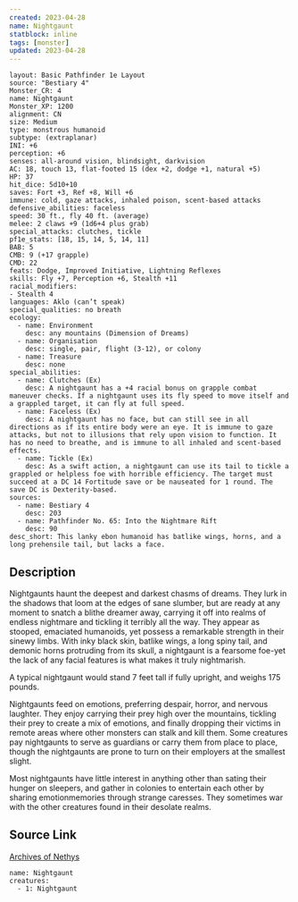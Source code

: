 ```yaml
---
created: 2023-04-28
name: Nightgaunt
statblock: inline
tags: [monster]
updated: 2023-04-28
---
```

```statblock
layout: Basic Pathfinder 1e Layout
source: "Bestiary 4"
Monster_CR: 4
name: Nightgaunt
Monster_XP: 1200
alignment: CN
size: Medium
type: monstrous humanoid
subtype: (extraplanar)
INI: +6
perception: +6
senses: all-around vision, blindsight, darkvision
AC: 18, touch 13, flat-footed 15 (dex +2, dodge +1, natural +5)
HP: 37
hit_dice: 5d10+10
saves: Fort +3, Ref +8, Will +6
immune: cold, gaze attacks, inhaled poison, scent-based attacks
defensive_abilities: faceless
speed: 30 ft., fly 40 ft. (average)
melee: 2 claws +9 (1d6+4 plus grab)
special_attacks: clutches, tickle
pf1e_stats: [18, 15, 14, 5, 14, 11]
BAB: 5
CMB: 9 (+17 grapple)
CMD: 22
feats: Dodge, Improved Initiative, Lightning Reflexes
skills: Fly +7, Perception +6, Stealth +11
racial_modifiers:
- Stealth 4
languages: Aklo (can’t speak)
special_qualities: no breath
ecology:
  - name: Environment
    desc: any mountains (Dimension of Dreams)
  - name: Organisation
    desc: single, pair, flight (3-12), or colony
  - name: Treasure
    desc: none
special_abilities:
  - name: Clutches (Ex)
    desc: A nightgaunt has a +4 racial bonus on grapple combat maneuver checks. If a nightgaunt uses its fly speed to move itself and a grappled target, it can fly at full speed.
  - name: Faceless (Ex)
    desc: A nightgaunt has no face, but can still see in all directions as if its entire body were an eye. It is immune to gaze attacks, but not to illusions that rely upon vision to function. It has no need to breathe, and is immune to all inhaled and scent-based effects.
  - name: Tickle (Ex)
    desc: As a swift action, a nightgaunt can use its tail to tickle a grappled or helpless foe with horrible efficiency. The target must succeed at a DC 14 Fortitude save or be nauseated for 1 round. The save DC is Dexterity-based.
sources:
  - name: Bestiary 4
    desc: 203
  - name: Pathfinder No. 65: Into the Nightmare Rift
    desc: 90
desc_short: This lanky ebon humanoid has batlike wings, horns, and a long prehensile tail, but lacks a face.
```
## Description
Nightgaunts haunt the deepest and darkest chasms of dreams. They lurk in the shadows that loom at the edges of sane slumber, but are ready at any moment to snatch a blithe dreamer away, carrying it off into realms of endless nightmare and tickling it terribly all the way. They appear as stooped, emaciated humanoids, yet possess a remarkable strength in their sinewy limbs. With inky black skin, batlike wings, a long spiny tail, and demonic horns protruding from its skull, a nightgaunt is a fearsome foe-yet the lack of any facial features is what makes it truly nightmarish.

A typical nightgaunt would stand 7 feet tall if fully upright, and weighs 175 pounds.

Nightgaunts feed on emotions, preferring despair, horror, and nervous laughter. They enjoy carrying their prey high over the mountains, tickling their prey to create a mix of emotions, and finally dropping their victims in remote areas where other monsters can stalk and kill them. Some creatures pay nightgaunts to serve as guardians or carry them from place to place, though the nightgaunts are prone to turn on their employers at the smallest slight.

Most nightgaunts have little interest in anything other than sating their hunger on sleepers, and gather in colonies to entertain each other by sharing emotionmemories through strange caresses. They sometimes war with the other creatures found in their desolate realms.
## Source Link
[Archives of Nethys](https://aonprd.com/MonsterDisplay.aspx?ItemName=Nightgaunt)
```encounter-table
name: Nightgaunt
creatures:
  - 1: Nightgaunt
```
